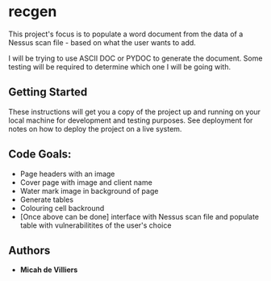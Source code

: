 # recgen

This project's focus is to populate a word document from the data of a Nessus scan file - based on what the user wants to add.

I will be trying to use ASCII DOC or PYDOC to generate the document. Some testing will be required to determine which one I will be going with.


## Getting Started

These instructions will get you a copy of the project up and running on your local machine for development and testing purposes. See deployment for notes on how to deploy the project on a live system.


## Code Goals:
* Page headers with an image
* Cover page with image and client name
* Water mark image in background of page
* Generate tables
* Colouring cell backround
* [Once above can be done] interface with Nessus scan file and populate table with vulnerabilitites of the user's choice



## Authors

* **Micah de Villiers** 

